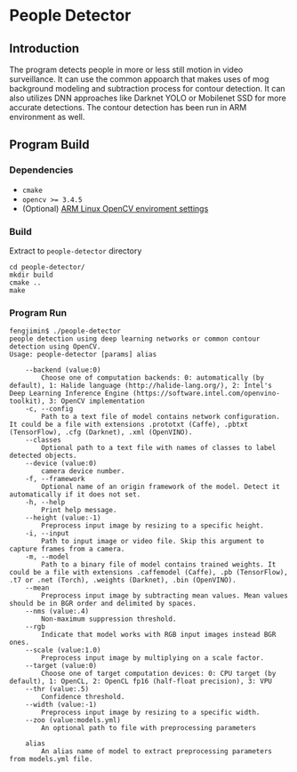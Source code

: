 # People Detector

## Introduction
The program detects people in more or less still motion in video surveillance. 
It can use the common appoarch that makes uses of mog background modeling and subtraction process for contour detection. 
It can also utilizes DNN approaches like Darknet YOLO or Mobilenet SSD for more accurate detections. The contour detection 
has been run in ARM environment as well.

## Program Build

### Dependencies
* `cmake`
* `opencv >= 3.4.5`
* (Optional) [ARM Linux OpenCV enviroment settings](https://docs.opencv.org/master/d0/d76/tutorial_arm_crosscompile_with_cmake.html)

### Build
Extract to `people-detector` directory

    cd people-detector/
    mkdir build
    cmake ..
    make 

### Program Run

    fengjimin$ ./people-detector 
    people detection using deep learning networks or common contour detection using OpenCV.
    Usage: people-detector [params] alias 
    
    	--backend (value:0)
    		Choose one of computation backends: 0: automatically (by default), 1: Halide language (http://halide-lang.org/), 2: Intel's Deep Learning Inference Engine (https://software.intel.com/openvino-toolkit), 3: OpenCV implementation
    	-c, --config
    		Path to a text file of model contains network configuration. It could be a file with extensions .prototxt (Caffe), .pbtxt (TensorFlow), .cfg (Darknet), .xml (OpenVINO).
    	--classes
    		Optional path to a text file with names of classes to label detected objects.
    	--device (value:0)
    		camera device number.
    	-f, --framework
    		Optional name of an origin framework of the model. Detect it automatically if it does not set.
    	-h, --help
    		Print help message.
    	--height (value:-1)
    		Preprocess input image by resizing to a specific height.
    	-i, --input
    		Path to input image or video file. Skip this argument to capture frames from a camera.
    	-m, --model
    		Path to a binary file of model contains trained weights. It could be a file with extensions .caffemodel (Caffe), .pb (TensorFlow), .t7 or .net (Torch), .weights (Darknet), .bin (OpenVINO).
    	--mean
    		Preprocess input image by subtracting mean values. Mean values should be in BGR order and delimited by spaces.
    	--nms (value:.4)
    		Non-maximum suppression threshold.
    	--rgb
    		Indicate that model works with RGB input images instead BGR ones.
    	--scale (value:1.0)
    		Preprocess input image by multiplying on a scale factor.
    	--target (value:0)
    		Choose one of target computation devices: 0: CPU target (by default), 1: OpenCL, 2: OpenCL fp16 (half-float precision), 3: VPU
    	--thr (value:.5)
    		Confidence threshold.
    	--width (value:-1)
    		Preprocess input image by resizing to a specific width.
    	--zoo (value:models.yml)
    		An optional path to file with preprocessing parameters
    
    	alias
    		An alias name of model to extract preprocessing parameters from models.yml file.
